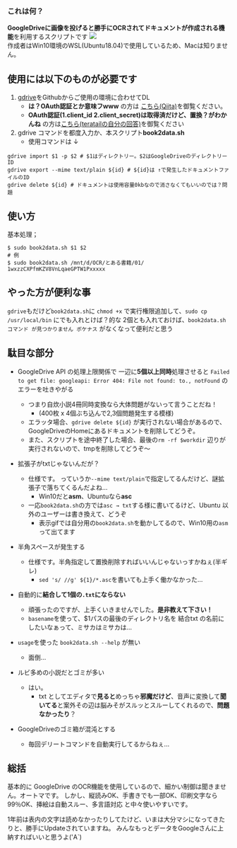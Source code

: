 ### これは何？
**GoogleDriveに画像を投げると勝手にOCRされてドキュメントが作成される機能**を利用するスクリプトです
![](https://drive.google.com/uc?export=view&id=1_wZFvyJZMthoopWg6OC3a-3TKKWSieny)  
作成者はWin10環境のWSL(Ubuntu18.04)で使用しているため、Macは知りません。

## 使用には以下のものが必要です
1. [gdrive](https://github.com/gdrive-org/gdrive)をGithubからご使用の環境に合わせてDL
    - **は？OAuth認証とか意味フwww** の方は [こちら(Qiita)](https://qiita.com/linm25stg/items/4a46ee5264b0cef24f46)を御覧ください。
    - **OAuth認証(1.client_id 2.client_secret)は取得済だけど、置換？がわかんね** の方は[こちら(teratailの自分の回答)](https://teratail.com/questions/229001?nli=5e2553a6-0f54-4f12-90fa-45ec0a28011b)を御覧ください
2. gdrive コマンドを都度入力か、本スクリプト**book2data.sh**
    - 使用コマンドは ↓

```shell
gdrive import $1 -p $2 # $1はディレクトリー。$2はGoogleDriveのディレクトリーID
gdrive export --mime text/plain ${id} # ${id}は ↑で発生したドキュメントファイルのID
gdrive delete ${id} # ドキュメントは使用容量0kbなので消さなくてもいいのでは？問題
```

## 使い方
基本処理；
```shell
$ sudo book2data.sh $1 $2
# 例
$ sudo book2data.sh /mnt/d/OCR/とある書籍/01/ 1wxzzCXPfmKZV8VnLqaeGPTW1Pxxxxx
```

## やった方が便利な事
`gdrive`もだけど`book2data.sh`に `chmod +x` で実行権限追加して、`sudo cp    /usr/local/bin` にでも入れとけば？的な
2個とも入れておけば、`book2data.sh コマンド が見つかりません ボケナス` がなくなって便利だと思う

## 駄目な部分
- GoogleDrive API の処理上限関係で 一辺に**5個以上同時**処理させると `Failed to get file: googleapi: Error 404: File not found: to., notFound` のエラーを吐きやがる
    + つまり自炊小説4冊同時変換なら大体問題がないって言うことだね！
        + (400枚 x 4個ぶち込んで2,3個問題発生する模様)
    + エラッタ場合、`gdrive delete ${id}` が実行されない場合があるので、GoogleDriveのHomeにあるドキュメントを削除してどうぞ。
    + また、スクリプトを途中終了した場合、最後の`rm -rf $workdir` 辺りが実行されないので、tmpを削除してどうぞ～

- 拡張子がtxtじゃないんだが？
    + 仕様です。 っていうか`--mime text/plain`で指定してるんだけど、謎拡張子で落ちてくるんだよね…
        + Win10だと**asm**、Ubuntuなら**asc**
    + 一応`book2data.sh`の方では`asc → txt`する様に書いてるけど、Ubuntu 以外のユーザーは書き換えて、どうぞ
        + 表示gifでは自分用の`book2data.sh`を動かしてるので、Win10用の`asm`って出てます

- 半角スペースが発生する
    + 仕様です。半角指定して置換削除すればいいんじゃないっすかねぇ(半ギレ)
        + `sed 's/ //g' ${1}/*.asc`を書いても上手く働かなかった…

- 自動的に**結合して1個の`.txt`にならない**
    + 頑張ったのですが、上手くいきませんでした。**是非教えて下さい！**
    + `basename`を使って、$1パスの最後のディレクトリ名を 結合txt の名前にしたいなぁって、ミサカはミサカは…

- `usage`を使った `book2data.sh --help` が無い
    + 面倒…

- ルビ多めの小説だとゴミが多い
    + はい。
        + txt としてエディタで**見ると**めっちゃ**邪魔だけど**、音声に変換して**聞いてる**と案外その辺は脳みそがスルッとスルーしてくれるので、**問題なかったり**？

- GoogleDriveのゴミ箱が混沌とする
    + 毎回デリートコマンドを自動実行してるからねぇ…

## 総括
基本的に GoogleDrive のOCR機能を使用しているので、細かい制御は聞きません。オートマです。
しかし、縦読みOK、手書きでも一部OK、印刷文字なら99％OK、挿絵は自動スルー、多言語対応 と中々使いやすいです。

1年前は表内の文字は読めなかったりしてたけど、いまは大分マシになってきたりと、勝手にUpdateされていますね。
みんなもっとデータをGoogleさんに上納すればいいと思うよ('A`)